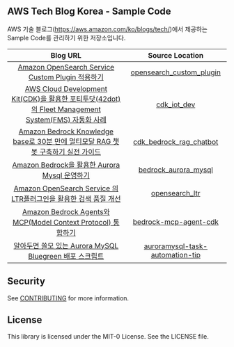 ## AWS Tech Blog Korea - Sample Code
AWS 기술 블로그(<https://aws.amazon.com/ko/blogs/tech/>)에서 제공하는 Sample Code를 관리하기 위한 저장소입니다.

|Blog URL| Source Location |
|:---:|:---:|
| [Amazon OpenSearch Service Custom Plugin 적용하기](https://aws.amazon.com/ko/blogs/tech/applying-amazon-opensearch-service-custom-plugin/) | [opensearch_custom_plugin](opensearch_custom_plugin)|
| [AWS Cloud Development Kit(CDK)을 활용한 포티투닷(42dot)의 Fleet Management System(FMS) 자동화 사례](https://aws.amazon.com/ko/blogs/tech/aws-cloud-development-kit-cdk-42dot-fleet-management-systemfms-automation/) | [cdk_iot_dev](cdk_iot_dev)|
| [Amazon Bedrock Knowledge base로 30분 만에 멀티모달 RAG 챗봇 구축하기 실전 가이드](https://aws.amazon.com/ko/blogs/tech/practical-guide-for-bedrock-kb-multimodal-chatbot/) | [cdk_bedrock_rag_chatbot](cdk_bedrock_rag_chatbot)|
| [Amazon Bedrock을 활용한 Aurora Mysql 운영하기](https://aws.amazon.com/ko/blogs/tech/auroramysql-monitoring-with-amazonbedrock/) | [bedrock_aurora_mysql](bedrock_aurora_mysql)|
| [Amazon OpenSearch Service 의 LTR플러그인을 활용한 검색 품질 개선]() | [opensearch_ltr](opensearch_ltr)|
| [Amazon Bedrock Agents와 MCP(Model Context Protocol) 통합하기](https://aws-blogs-prod.amazon.com/tech/amazon-bedrock-agents-mcp-model-context-protocol/) | [bedrock-mcp-agent-cdk](bedrock-mcp-agent-cdk)|
| [알아두면 쓸모 있는 Aurora MySQL Bluegreen 배포  스크립트](https://aws.amazon.com/ko/blogs/tech/auroramysql-task-automation-tip/) | [auroramysql-task-automation-tip](auroramysql-task-automation-tip)|

## Security

See [CONTRIBUTING](CONTRIBUTING.md#security-issue-notifications) for more information.

## License

This library is licensed under the MIT-0 License. See the LICENSE file.

